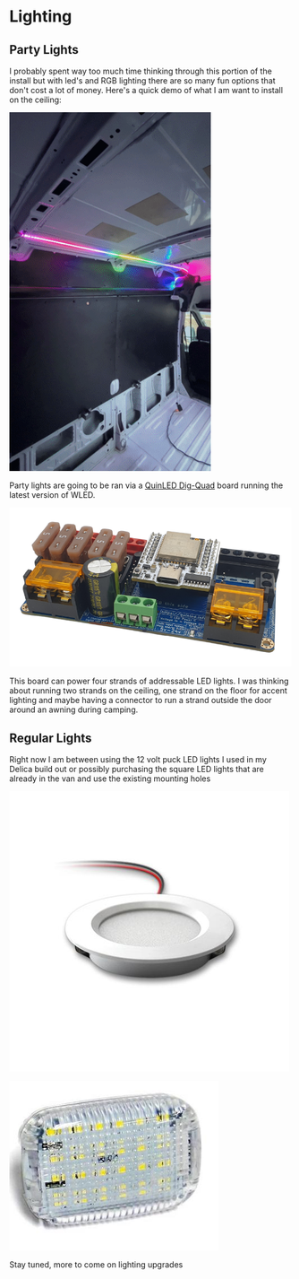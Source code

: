 # Lighting

## Party Lights

I probably spent way too much time thinking through this portion of the install but with led's and RGB lighting there are so many fun options that don't cost a lot of money. Here's a quick demo of what I am want to install on the ceiling:

![lighting test](assets/lighting.gif)

Party lights are going to be ran via a [QuinLED Dig-Quad](https://quinled.info/pre-assembled-quinled-dig-quad/) board running the latest version of WLED.

![QuinLED Dig-Quad](assets/lighting-01.png)

This board can power four strands of addressable LED lights. I was thinking about running two strands on the ceiling, one strand on the floor for accent lighting and maybe having a connector to run a strand outside the door around an awning during camping.

## Regular Lights

Right now I am between using the 12 volt puck LED lights I used in my Delica build out or possibly purchasing the square LED lights that are already in the van and use the existing mounting holes

![12 volt puck light](assets/lighting-02.jpg)

![led square light](assets/lighting-03.jpg)

Stay tuned, more to come on lighting upgrades